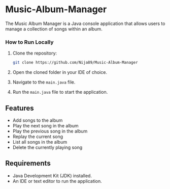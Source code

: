 # Music-Album-Manager

The Music Album Manager is a Java console application that allows users to manage a collection of songs within an album. 


### How to Run Locally

1. Clone the repository:
   ```sh
   git clone https://github.com/Nija89/Music-Album-Manager
   ```
2. Open the cloned folder in your IDE of choice.

3. Navigate to the `main.java` file.

4. Run the `main.java` file to start the application.

## Features

- Add songs to the album
- Play the next song in the album
- Play the previous song in the album
- Replay the current song
- List all songs in the album
- Delete the currently playing song

## Requirements

- Java Development Kit (JDK) installed.
- An IDE or text editor to run the application.

